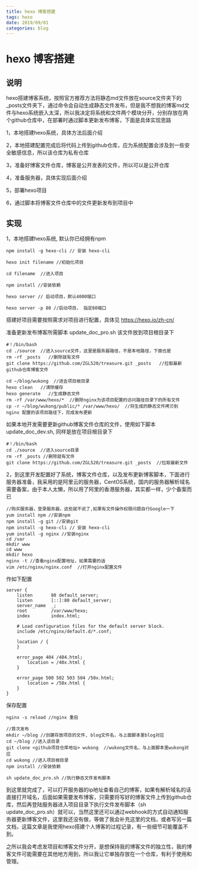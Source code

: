 ```yaml
---
title: hexo 博客搭建
tags: hexo
date: 2019/09/01
categories: blog
---
```


# hexo 博客搭建

## 说明

hexo搭建博客系统，按照官方推荐方法将静态md文件放在source文件夹下的_posts文件夹下，通过命令会自动生成静态文件发布，但是我不想我的博客md文件与hexo系统嵌入太深，所以我决定将系统和文件两个模块分开，分别存放在两个github仓库中，在部署时通过脚本更新发布博客，下面是具体实现思路

1，本地搭建hexo系统，具体方法后面介绍

2，本地搭建配置完成后将代码上传到github仓库，应为系统配置会涉及到一些安全敏感信息，所以该仓库为私有仓库

3，准备好博客文件仓库，博客是公开发表的文件，所以可以是公开仓库

4，准备服务器，具体实现后面介绍

5，部署hexo项目

6，通过脚本将博客文件仓库中的文件更新发布到项目中


## 实现

1，本地搭建hexo系统, 默认你已经拥有npm

    npm install -g hexo-cli // 安装 hexo-cli

    hexo init filename //初始化项目

    cd filename  //进入项目

    npm install //安装依赖

    hexo server // 启动项目，默认4000端口

    hexo server -p 80 //启动项目， 指定80端口

搭建好项目需要按照需求对项目进行配置，具体见 https://hexo.io/zh-cn/

准备更新发布博客所需脚本 update_doc_pro.sh 该文件放到项目根目录下

    #！/bin/bash
    cd ./source  //进入source文件，这里是服务器路径，不是本地路径，下面也是
    rm -rf _posts   //删除就有文件
    git clone https://github.com/ZGL520/treasure.git _posts   //拉取最新github仓库博客文件

    cd ~/blog/wukong  //进去项目根目录
    hexo clean   //清除缓存
    hexo generate   //生成静态文件
    rm -rf /var/www/hexo/*  //删除nginx为该项目配置的访问路径目录下的所有文件
    cp -r ~/blog/wukong/public/* /var/www/hexo/  //将生成的静态文件拷贝到 nginx 配置的该项目路径下，完成发布更新

如果本地开发需要更新github博客文件仓库的文件，使用如下脚本 update_doc_dev.sh, 同样是放在项目根目录下

    #！/bin/bash
    cd ./source  //进入source目录
    rm -rf _posts //删除就有文件
    git clone https://github.com/ZGL520/treasure.git _posts  //拉取最新文件


2，到这里开发配置好了系统，博客文件仓库，以及发布更新博客脚本，下面进行服务器准备，我采用的是阿里云的服务器，CentOS系统，国内的服务器解析域名需要备案，由于本人太懒，所以用了阿里的香港服务器，其实都一样，少个备案而已

    //购买服务器，登录服务器，这些就不说了,如果有文件操作权限问题自行Google一下
    yum install npm //安装npm
    npm install -g git //安装git
    npm install -g hexo-cli // 安装 hexo-cli
    yum install -g nginx //安装nginx
    cd /var
    mkdir www
    cd www
    mkdir hexo
    nginx -t //查看nginx配置地址，如果需要的话
    vim /etc/nginx/nginx.conf  //打开nginx配置文件

作如下配置

    server {
        listen       80 default_server;
        listen       [::]:80 default_server;
        server_name  _;
        root         /var/www/hexo;
        index        index.html;

        # Load configuration files for the default server block.
        include /etc/nginx/default.d/*.conf;

        location / {
        }

        error_page 404 /404.html;
            location = /40x.html {
        }

        error_page 500 502 503 504 /50x.html;
            location = /50x.html {
        }
    }

保存配置

    nginx -s reload //nginx 重启

    //首次发布
    mkdir ~/blog //创建存放项目的文件, blog文件名，与上面脚本里blog对应
    cd ~/blog //进入该目录
    git clone <github项目仓库地址> wukong  //wukong文件名，与上面脚本里wukong对应
    cd wukong //进入项目根目录
    npm install //安装依赖
    
    sh update_doc_pro.sh //执行静态文件发布脚本

到这里就完成了，可以打开服务器的ip地址查看自己的博客，如果有解析域名的话直接打开域名，后面如果需要发布博客，只需要将写好的博客文件上传到github仓库，然后再登陆服务器进入项目目录下执行文件发布脚本（sh update_doc_pro.sh）就可以，当然这里还可以通过webhook的方式自动通知服务器更新博客文件，这里我还没有做，等做了我会补充这里的文档，或者写另一篇文档，这篇文章是我使用hexo搭建个人博客的过程记录，有一些细节可能覆盖不到。

之所以我会考虑发项目和博客文件分开，是想保持我的博客文件的独立性，我的博客文件可能需要在其他地方用到，所以我让它单独存放在一个仓库，有利于使用和管理。





